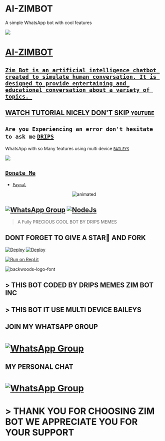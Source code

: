 # AI-ZIMBOT
A simple WhatsApp bot with cool features 

<a href="https://youtube.com/@zim-bot"><img src="https://img.shields.io/badge/Tutorial-Video-ff0000?style=for-the-badge&logo=youtube&logoColor=ff000000&link=https://youtube.com/@zim-bot" /><br>

# AI-ZIMBOT

## ```Zim Bot is an artificial intelligence chatbot created to simulate human conversation. It is designed to provide entertaining and educational conversation about a variety of topics. ```

## WATCH TUTORIAL NICELY DON'T SKIP [`YOUTUBE`](https://youtube.com/@zim-bot)

##  ``` Are you Experiencing an error don't hesitate to ask me ``` [`DRIPS`](https://wa.me/+263776558634)

 WhatsApp with so Many features using multi device  [`BAILEYS`](https://github.com/adiwajshing/baileys)

 

 <a href="https://youtube.com/@zim-bot"><img src="https://img.shields.io/badge/Tutorial-Video-ff0000?style=for-the-badge&logo=youtube&logoColor=ff000000&link=https://youtube.com/@zim-bot" /><br>

 

 ## ```Donate Me```

- [`Paypal`](https://www.paypal.me/zimbotinc)

 </a>

</p>

<p align="center">

<img src="https://i.ibb.co/0czJWVL/IMG-20230402-WA0006.jpg" alt="animated"  />

</p>

## [![WhatsApp Group](https://img.shields.io/badge/WhatsApp-25D366?style=for-the-badge&logo=whatsapp&logoColor=white)](https://chat.whatsapp.com/Kmb2MgOn3voDqrI2khhYDa) [![NodeJs](https://img.shields.io/badge/Node.js-43853D?style=for-the-badge&logo=node.js&logoColor=white)](https://nodejs.org/en/)

> A Fully PRECIOUS COOL BOT BY DRIPS MEMES <br>

> 

## DONT FORGET TO GIVE A STAR🌟 AND FORK
[![Deploy](https://www.svgrepo.com/download/353644/deployhq.svg)](https://boxmineworld.com/)
[![Deploy](https://www.herokucdn.com/deploy/button.svg)](https://heroku.com/deploy?template=https://github.com/zim-bot/ai-zimbot)



[![Run on Repl.it](https://repl.it/badge/github/quiec/whatsAlfa)](https://replit.com/@ReinhardTuna/ZIM-BOT-INC-QR?v=1)

<img src="https://fontmeme.com/permalink/220116/0c42dc0b64931810388ba399da55e927.png" alt="backwoods-logo-font" border="0"></a>  

 ##  > THIS BOT CODED BY DRIPS MEMES ZIM BOT INC 

## >  THIS BOT IT USE MULTI DEVICE BAILEYS

## JOIN MY WHATSAPP GROUP

# [![WhatsApp Group](https://img.shields.io/badge/WhatsApp-25D366?style=for-the-badge&logo=whatsapp&logoColor=white)](https://chat.whatsapp.com/EFsb8RCXV4jLEFk4eAcA1A)

## MY PERSONAL CHAT

# [![WhatsApp Group](https://img.shields.io/badge/WhatsApp-25D366?style=for-the-badge&logo=whatsapp&logoColor=white)](https://wa.me/27634090203)

# > THANK YOU FOR CHOOSING ZIM BOT WE APPRECIATE YOU FOR YOUR SUPPORT

 

